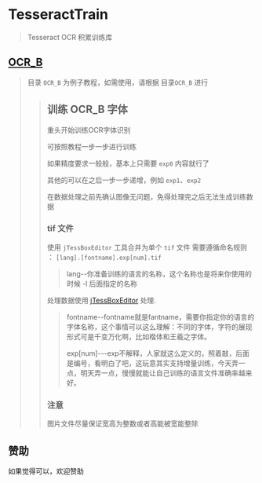 # TesseractTrain

> Tesseract OCR 积累训练库

## [OCR_B](OCR_B)

> 目录 `OCR_B` 为例子教程，如需使用，请根据 目录`OCR_B` 进行
>> ## 训练 OCR_B 字体
>>
>> 重头开始训练OCR字体识别
>>
>> 可按照教程一步一步进行训练
>>
>> 如果精度要求一般般，基本上只需要 `exp0` 内容就行了
>>
>> 其他的可以在之后一步一步递增，例如 `exp1`、`exp2`
>>
>> 在数据处理之前先确认图像无问题，免得处理完之后无法生成训练数据
>>
>> ### tif 文件
>> 使用 `jTessBoxEditor` 工具合并为单个 `tif` 文件
>> 需要遵循命名规则 ： `[lang].[fontname].exp[num].tif`
>> > lang--你准备训练的语言的名称，这个名称也是将来你使用的时候 -l 后面指定的名称
>>
>> 处理数据使用 [jTessBoxEditor](../../Tool/jTessBoxEditor) 处理.
>> >
>> > fontname--fontname就是fantname，需要你指定你的语言的字体名称，这个事情可以这么理解：不同的字体，字符的展现形式可是千变万化啊，比如楷体和王羲之字体。
>> >
>> > exp[num]---exp不解释，人家就这么定义的，照着敲，后面是编号，看明白了吧，这玩意其实支持增量训练，今天弄一点，明天弄一点，慢慢就能让自己训练的语言文件准确率越来好。
>>
>> ### 注意
>>
>> 图片文件尽量保证宽高为整数或者高能被宽能整除
>>

## 赞助

如果觉得可以，欢迎赞助
